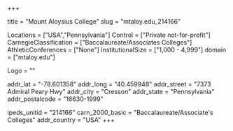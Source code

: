 
+++

title = "Mount Aloysius College"
slug = "mtaloy.edu_214166"

Locations = ["USA","Pennsylvania"]
Control = ["Private not-for-profit"]
CarnegieClassification = ["Baccalaureate/Associates Colleges"]
AthleticConferences = ["None"]
InstitutionalSize = ["1,000 - 4,999"]
domain = ["mtaloy.edu"]

Logo = ""

addr_lat = "-78.601358"
addr_long = "40.459948"
addr_street = "7373 Admiral Peary Hwy"
addr_city = "Cresson"
addr_state = "Pennsylvania"
addr_postalcode = "16630-1999"

ipeds_unitid = "214166"
carn_2000_basic = "Baccalaureate/Associate's Colleges"
addr_country = "USA"
+++
    
